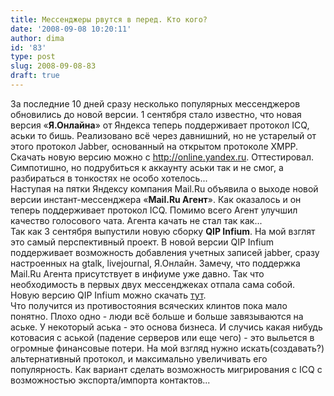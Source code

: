 ```yaml
---
title: Мессенджеры рвутся в перед. Кто кого?
date: '2008-09-08 10:20:11'
author: dima
id: '83'
type: post
slug: 2008-09-08-83
draft: true
---
```


За последние 10 дней сразу несколько популярных мессенджеров обновились до новой версии. 1 сентября стало известно, что новая версия «**Я.Онлайна**» от Яндекса теперь поддерживает протокол ICQ, аськи то бишь. Реализовано всё через давнишний, но не устарелый от этого протокол Jabber, основанный на открытом протоколе XMPP. Скачать новую версию можно с http://online.yandex.ru. Оттестировал. Симпотишно, но подрубиться к аккаунту аськи так и не смог, а разбираться в тонкостях не особо хотелось...  
Наступая на пятки Яндексу компания Mail.Ru объявила о выходе новой версии инстант-мессенджера «**Mail.Ru Агент**». Как оказалось и он теперь поддерживает протокол ICQ. Помимо всего Агент улучшил качество голосового чата. Агента качать не стал так как...  
Так как 3 сентября выпустили новую сборку **QIP Infium**. На мой взглят это самый перспективный проект. В новой версии QIP Infium поддерживает возможность добавления учетных записей jabber, сразу настроенных на gtalk, livejournal, Я.Онлайн. Замечу, что поддержка Mail.Ru Агента присутствует в инфиуме уже давно. Так что необходимость в первых двух мессенджеках отпала сама собой. Новую версию QIP Infium можно скачать [тут](http://download.qip.ru/qipinfium9015.exe).  
Что получится из противостояния всяческих клинтов пока мало понятно. Плохо одно - люди всё больше и больше завязываются на аське. У некоторый аська - это основа бизнеса. И случись какая нибудь котовасия с аськой (падение серверов или еще чего) - это выльется в огромные финансовые потери. На мой взгляд нужно искать(создавать?) альтернативный протокол, и максимально увеличивать его популярность. Как вариант сделать возможность мигрирования с ICQ с возможностью экспорта/импорта контактов...